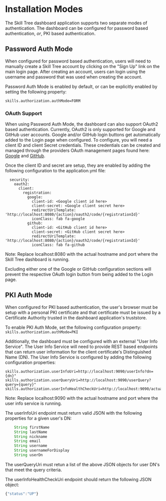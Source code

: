 # Installation Modes

The Skill Tree dashboard application supports two separate modes of authentication.  The dashboard can be configured for password based authentication, *or*, PKI based authentication. 

## Password Auth Mode
When configured for password based authentication, users will need to manually create a Skill Tree account by clicking on the "Sign Up" link on the main login page.  After creating an account, users can login using the username and password that was used when creating the account.

Password Auth Mode is enabled by default, or can be explicitly enabled by setting the following property:  

```skills.authorization.authMode=FORM```

### OAuth Support
When using Password Auth Mode, the dashboard can also support OAuth2 based authentication.  Currently, OAuth2 is only supported for Google and GitHub user accounts.  Google and/or GitHub login buttons get automatically added to the Login page when configured.  To configure, you will need a client ID and client Secret credentials.  These credentials can be created and managed through the providers OAuth management pages found here: [Google](https://console.developers.google.com/apis/credentials) and [GitHub](https://github.com/settings/developers).  

Once the client ID and secret are setup, they are enabled by adding the following configuration to the application.yml file:

```
  security:
    oauth2:
      client:
        registration:
          google:
            client-id: <Google client id here>
            client-secret: <Google client secret here>
            redirectUriTemplate: 'http://localhost:8080/{action}/oauth2/code/{registrationId}'
            iconClass: fab fa-google
          github:
            client-id: <GitHub client id here>
            client-secret: <GitHub client secret here>
            redirectUriTemplate: 'http://localhost:8080/{action}/oauth2/code/{registrationId}'
            iconClass: fab fa-github
```
Note: Replace localhost:8080 with the actual hostname and port where the Skill Tree dashboard is running.

Excluding either one of the Google or GitHub configuration sections will prevent the respective OAuth login button from being added to the Login page. 

## PKI Auth Mode
When configured for PKI based authentication, the user's browser must be setup with a personal PKI certificate and that certificate must be issued by a Certificate Authority trusted in the dashboard application's truststore. 

To enable PKI Auth Mode, set the following configuration property:
```skills.authorization.authMode=PKI```

Additionally, the dashboard must be configured with an external "User Info Service".  The User Info Service will need to provide REST based endpoints that can return user information for the client certificate's Distinguished Name (DN).  The User Info Service is configured by adding the following configuration properties:

```
skills.authorization.userInfoUri=http://localhost:9090/userInfo?dn={dn}"
skills.authorization.userQueryUri=http://localhost:9090/userQuery?query={query}"
skills.authorization.userInfoHealthCheckUri=http://localhost:9090/actuator/health
```  

Note: Replace localhost:9090 with the actual hostname and port where the user info service is running.

The userInfoUri endpoint must return valid JSON with the following properties for a given user's DN:

``` js
    String firstName
    String lastName
    String nickname
    String email
    String username
    String usernameForDisplay
    String userDn
``` 

The userQueryUri must retun a list of the above JSON objects for user DN's that meet the query criteria.

The userInfoHealthCheckUri endpoint should return the following JSON object:

``` js
{"status":"UP"}

```